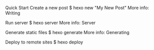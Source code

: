 Quick Start
Create a new post
$ hexo new "My New Post"
More info: Writing

Run server
$ hexo server
More info: Server

Generate static files
$ hexo generate 
More info: Generating

Deploy to remote sites
$ hexo deploy


